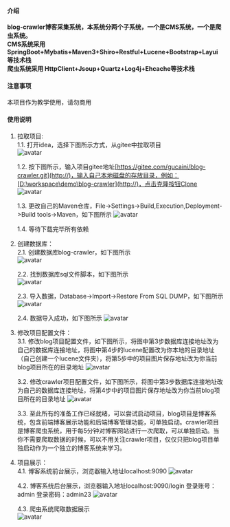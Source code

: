 #### 介绍
 **blog-crawler博客采集系统，本系统分两个子系统，一个是CMS系统，一个是爬虫系统。**   
 **CMS系统采用 SpringBoot+Mybatis+Maven3+Shiro+Restful+Lucene+Bootstrap+Layui等技术栈**  
 **爬虫系统采用 HttpClient+Jsoup+Quartz+Log4j+Ehcache等技术栈** 

#### 注意事项
本项目作为教学使用，请勿商用

#### 使用说明
1. 拉取项目:  
    1.1. 打开idea，选择下图所示方式，从gitee中拉取项目  
![avatar](https://images.gitee.com/uploads/images/2021/0327/105124_e75a6875_5479060.png)  
  
    1.2. 按下图所示，输入项目gitee地址[https://gitee.com/gucaini/blog-crawler.git](http://)，输入自己本地磁盘的存放目录，例如：[D:\workspace\demo\blog-crawler](http://)，点击克隆按钮Clone  
![avatar](https://images.gitee.com/uploads/images/2021/0327/110542_919b93b5_5479060.png)  
  
    1.3. 更改自己的Maven仓库，File->Settings->Build,Execution,Deployment->Build tools->Maven，如下图所示
![avatar](https://images.gitee.com/uploads/images/2021/0327/112533_9f2ce17f_5479060.png)
  
    1.4. 等待下载完毕所有依赖

                                      
2.  创建数据库：  
    2.1. 创建数据库blog-crawler，如下图所示  
![avatar](https://images.gitee.com/uploads/images/2021/0327/115524_d6adeefc_5479060.png)  
  
    2.2. 找到数据库sql文件脚本，如下图所示   
![avatar](https://images.gitee.com/uploads/images/2021/0327/115707_2c01f150_5479060.png)  
  
    2.3. 导入数据，Database->Import->Restore From SQL DUMP，如下图所示
![avatar](https://images.gitee.com/uploads/images/2021/0327/120026_ada3bdec_5479060.png)  
  
    2.4. 数据导入成功，如下图所示
![avatar](https://images.gitee.com/uploads/images/2021/0327/120304_bbb3abd5_5479060.png)  
  
3.  修改项目配置文件：  
    3.1. 修改blog项目配置文件，如下图所示，将图中第3步数据库连接地址改为自己的数据库连接地址，将图中第4步的lucene配置改为你本地的目录地址（自己创建一个lucene文件夹），将第5步中的项目图片保存地址改为你当前blog项目所在的目录地址
![avatar](https://images.gitee.com/uploads/images/2021/0327/120944_83102b00_5479060.png)  
  
    3.2. 修改crawler项目配置文件，如下图所示，将图中第3步数据库连接地址改为自己的数据库连接地址，将第4步中的项目图片保存地址改为你当前blog项目所在的目录地址
![avatar](https://images.gitee.com/uploads/images/2021/0327/121554_3d1df857_5479060.png)  
  
    3.3. 至此所有的准备工作已经就绪，可以尝试启动项目，blog项目是博客系统，包含前端博客展示功能和后端博客管理功能，可单独启动。crawler项目是博客爬虫系统，用于每5分钟对博客网站进行一次爬取，可以单独启动。当你不需要爬取数据的时候，可以不用关注crawler项目，仅仅只把blog项目单独启动作为一个独立的博客系统来学习。
  
4.  项目展示：  
    4.1. 博客系统前台展示，浏览器输入地址localhost:9090
![avatar](https://images.gitee.com/uploads/images/2021/0327/122247_00e68371_5479060.png)  
  
    4.2. 博客系统后台展示，浏览器输入地址localhost:9090/login  登录账号：admin 登录密码：admin23
![avatar](https://images.gitee.com/uploads/images/2021/0327/122258_65c12f37_5479060.png)  
  
    4.3. 爬虫系统爬取数据展示  
![avatar](https://images.gitee.com/uploads/images/2021/0327/122737_2a68009e_5479060.png) 
